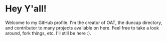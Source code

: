# Hey Y'all!
Welcome to my GitHub profile. I'm the creator of OAT, the duncap directory, and contributor to many projects available on here.
Feel free to take a look around, fork things, etc. I'll still be here :).

